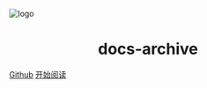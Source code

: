 ![logo](resources/favicon.ico)

<h1 align="center">docs-archive</h1>

[Github](https://github.com/gelald/note)
[开始阅读](#标题)
